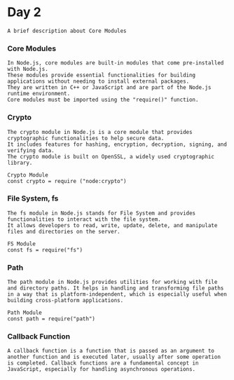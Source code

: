 # Day 2
    A brief description about Core Modules

### Core Modules
    In Node.js, core modules are built-in modules that come pre-installed with Node.js. 
    These modules provide essential functionalities for building applications without needing to install external packages. 
    They are written in C++ or JavaScript and are part of the Node.js runtime environment.
    Core modules must be imported using the "require()" function.

### Crypto 
    The crypto module in Node.js is a core module that provides cryptographic functionalities to help secure data. 
    It includes features for hashing, encryption, decryption, signing, and verifying data. 
    The crypto module is built on OpenSSL, a widely used cryptographic library.
    
    Crypto Module
    const crypto = require ("node:crypto")

### File System, fs
    The fs module in Node.js stands for File System and provides functionalities to interact with the file system. 
    It allows developers to read, write, update, delete, and manipulate files and directories on the server. 

    FS Module
    const fs = require("fs")

### Path
    The path module in Node.js provides utilities for working with file and directory paths. It helps in handling and transforming file paths in a way that is platform-independent, which is especially useful when building cross-platform applications.

    Path Module
    const path = require("path")


### Callback Function
    A callback function is a function that is passed as an argument to another function and is executed later, usually after some operation is completed. Callback functions are a fundamental concept in JavaScript, especially for handling asynchronous operations.

